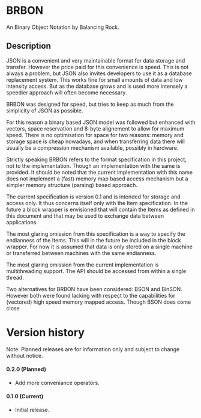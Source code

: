# BRBON
An Binary Object Notation by Balancing Rock.
## Description
JSON is a convenient and very maintainable format for data storage and transfer. However the price paid for this convenience is speed. This is not always a problem, but JSON also invites developers to use it as a database replacement system. This works fine for small amounts of data and low intensity access. But as the database grows and is used more intensely a speedier approach will often become necessary.

BRBON was designed for speed, but tries to keep as much from the simplicity of JSON as possible.

For this reason a binary based JSON model was followed but enhanced with vectors, space reservation and 8-byte alignement to allow for maximum speed. There is no optimisation for space for two reasons: memory and storage space is cheap nowadays, and when transferring data there will usually be a compression mechanism available, possibly in hardware.

Strictly speaking BRBON refers to the format specification in this project, not to the implementation. Though an implementation with the same is provided. It should be noted that the current implementation with this name does not implement a (fast) memory map based access mechanism but a simpler memory structure (parsing) based approach.

The current specification is version 0.1 and is intended for storage and access only. It thus concerns itself only with the Item specification. In the future a block wrapper is envisioned that will contain the Items as defined in this document and that may be used to exchange data between applications.

The most glaring omission from this specification is a way to specify the endianness of the Items. This will in the future be included in the block wrapper. For now it is assumed that data is only stored on a single machine or transferred between machines with the same endianness.

The most glaring omission from the current implementation is multithreading support. The API should be accessed from within a single thread.

Two alternatives for BRBON have been considered: BSON and BinSON. However both were found lacking with respect to the capabilities for (vectored) high speed memory mapped access. Though BSON does come close

# Version history

Note: Planned releases are for information only and subject to change without notice.

#### 0.2.0 (Planned)

- Add more conveniance operators.

#### 0.1.0 (Current)

- Initial release.